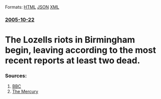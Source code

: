 
Formats: [HTML](/news/2005/10/22/the-lozells-riots-in-birmingham-begin-leaving-according-to-the-most-recent-reports-at-least-two-dead.html)  [JSON](/news/2005/10/22/the-lozells-riots-in-birmingham-begin-leaving-according-to-the-most-recent-reports-at-least-two-dead.json)  [XML](/news/2005/10/22/the-lozells-riots-in-birmingham-begin-leaving-according-to-the-most-recent-reports-at-least-two-dead.xml)  

### [2005-10-22](/news/2005/10/22/index.md)

##### 
#  The Lozells riots in Birmingham begin, leaving according to the most recent reports at least two dead. 




### Sources:

1. [BBC](http://news.bbc.co.uk/1/hi/england/west_midlands/4367654.stm)
2. [The Mercury](http://www.themercury.news.com.au/common/story_page/0,5936,17027473%255E401,00.html)
